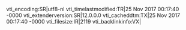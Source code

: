 vti_encoding:SR|utf8-nl
vti_timelastmodified:TR|25 Nov 2017 00:17:40 -0000
vti_extenderversion:SR|12.0.0.0
vti_cacheddtm:TX|25 Nov 2017 00:17:40 -0000
vti_filesize:IR|2119
vti_backlinkinfo:VX|
